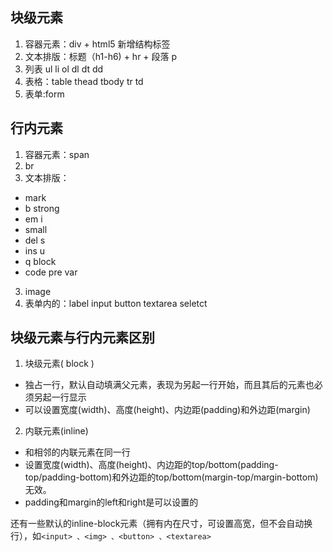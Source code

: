 ## 块级元素
1. 容器元素：div + html5 新增结构标签
2. 文本排版：标题（h1-h6) + hr + 段落 p
3. 列表 ul li ol dl dt dd
4. 表格：table thead tbody tr td
5. 表单:form
  

## 行内元素
1. 容器元素：span
2. br
3. 文本排版：
  * mark
  * b strong 
  * em i
  * small
  * del s
  * ins u
  * q block
  * code pre var
3. image
4. 表单内的：label input button textarea seletct


## 块级元素与行内元素区别
1. 块级元素( block )
  * 独占一行，默认自动填满父元素，表现为另起一行开始，而且其后的元素也必须另起一行显示
  * 可以设置宽度(width)、高度(height)、内边距(padding)和外边距(margin)

2. 内联元素(inline)
  * 和相邻的内联元素在同一行
  * 设置宽度(width)、高度(height)、内边距的top/bottom(padding-top/padding-bottom)和外边距的top/bottom(margin-top/margin-bottom)无效。
  * padding和margin的left和right是可以设置的

还有一些默认的inline-block元素（拥有内在尺寸，可设置高宽，但不会自动换行），如`<input> 、<img> 、<button> 、<textarea>`